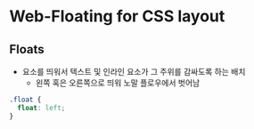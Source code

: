# Web-Floating for CSS layout
## Floats
- 요소를 띄워서 텍스트 및 인라인 요소가 그 주위를 감싸도록 하는 배치
  - 왼쪽 혹은 오른쪽으로 띄워 노말 플로우에서 벗어남
```CSS
.float {
  float: left;
}
```